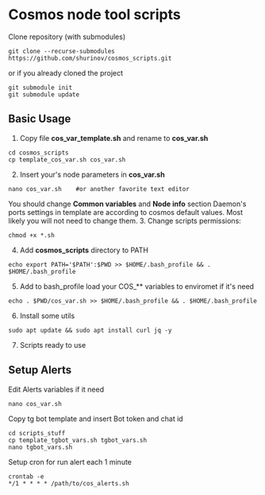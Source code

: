 # Cosmos node tool scripts

Clone repository (with submodules)
```
git clone --recurse-submodules https://github.com/shurinov/cosmos_scripts.git
```
or if you already cloned the project 
```
git submodule init
git submodule update
```

## Basic Usage
1. Copy file **cos_var_template.sh** and rename to **cos_var.sh**
```
cd cosmos_scripts
cp template_cos_var.sh cos_var.sh
```
2. Insert your's node parameters in **cos_var.sh**
```
nano cos_var.sh    #or another favorite text editor 
```
You should change **Common variables** and **Node info** section
Daemon's ports settings in template are according to cosmos default values. Most likely you will not need to change them.
3. Change scripts permissions: 
 ```
chmod +x *.sh 
 ```
4. Add **cosmos_scripts** directory to PATH
```
echo export PATH='$PATH':$PWD >> $HOME/.bash_profile && . $HOME/.bash_profile
```
5. Add to bash_profile load your COS_** variables to enviromet if it's need
```
echo . $PWD/cos_var.sh >> $HOME/.bash_profile && . $HOME/.bash_profile
```
6. Install some utils
```
sudo apt update && sudo apt install curl jq -y
```
7. Scripts ready to use


## Setup Alerts

Edit Alerts variables if it need
```
nano cos_var.sh
```
Copy tg bot template and insert Bot token and chat id
```
cd scripts_stuff
cp template_tgbot_vars.sh tgbot_vars.sh
nano tgbot_vars.sh
```

Setup cron for run alert each 1 minute
```
crontab -e
*/1 * * * * /path/to/cos_alerts.sh
```

